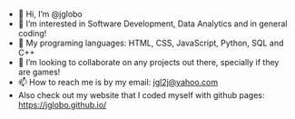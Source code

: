 - 👋 Hi, I’m @jglobo
- 👀 I’m interested in Software Development, Data Analytics and in general coding!
- 🌱 My programing languages: HTML, CSS, JavaScript, Python, SQL and C++
- 💞️ I’m looking to collaborate on any projects out there, specially if they are games!
- 📫 How to reach me is by my email: jgl2j@yahoo.com
- Also check out my website that I coded myself with github pages: https://jglobo.github.io/
<!---
jglobo/jglobo is a ✨ special ✨ repository because its `README.md` (this file) appears on your GitHub profile.
You can click the Preview link to take a look at your changes.
--->

